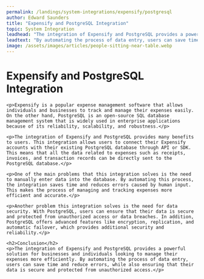 ```yaml
---
permalink: /landings/system-integrations/expensify/postgresql
author: Edward Saunders
title: "Expensify and PostgreSQL Integration"
topic: System Integration
leadhead: "The integration of Expensify and PostgreSQL provides a powerful solution for businesses and individuals looking to manage their expenses more efficiently"
leadtext: "By automating the process of data entry, users can save time and reduce errors, while also ensuring that their data is secure and protected from unauthorized access."
image: /assets/images/articles/people-sitting-near-table.webp
---
```

<div class="arttext">    <h1>Expensify and PostgreSQL Integration</h1>
    
    <p>Expensify is a popular expense management software that allows individuals and businesses to track and manage their expenses easily. On the other hand, PostgreSQL is an open-source SQL database management system that is widely used in enterprise applications because of its reliability, scalability, and robustness.</p>

    <p>The integration of Expensify and PostgreSQL provides many benefits to users. This integration allows users to connect their Expensify accounts with their existing PostgreSQL database through API or SDK. This means that all the data related to expenses such as receipts, invoices, and transaction records can be directly sent to the PostgreSQL database.</p>

    <p>One of the main problems that this integration solves is the need to manually enter data into the database. By automating this process, the integration saves time and reduces errors caused by human input. This makes the process of managing and tracking expenses more efficient and accurate.</p>
    
    <p>Another problem this integration solves is the need for data security. With PostgreSQL, users can ensure that their data is secure and protected from unauthorized access or data breaches. In addition, PostgreSQL offers advanced features like encryption, replication, and automatic failover, which provides additional security and reliability.</p>

    <h2>Conclusion</h2>
    <p>The integration of Expensify and PostgreSQL provides a powerful solution for businesses and individuals looking to manage their expenses more efficiently. By automating the process of data entry, users can save time and reduce errors, while also ensuring that their data is secure and protected from unauthorized access.</p>
</div>